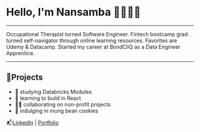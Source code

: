 # Hello, I'm Nansamba 👩🏾‍💻✨
____

Occupational Therapist turned Software Engineer. Fintech bootcamp grad turned self-navigator through online learning resources. Favorites are Udemy & Datacamp. Started my career at BondCliQ as a Data Engineer Apprentice. 
___
## 📌Projects
<ul>
<li>📅 studying Databricks Modules</li>
<li>🌱 learning to build in React</li>
<li>💃🏾 collaborating on non-profit projects</li>
<li>🍪 indulging in mung bean cookies</li>
</ul>

📬[LinkedIn](https://www.linkedin.com/in/nssensalo) | [Portfolio](https://nssensalo.github.io)





<!--
**nssensalo/nssensalo** is a ✨ _special_ ✨ repository because its `README.md` (this file) appears on your GitHub profile.

Here are some ideas to get you started:

- 🔭 I’m currently working on ...
- 🌱 I’m currently learning ...
- 👯 I’m looking to collaborate on ...
- 🤔 I’m looking for help with ...
- 💬 Ask me about ...
- 📫 How to reach me: ...
- 😄 Pronouns: ...
- ⚡ Fun fact: ...
-->
